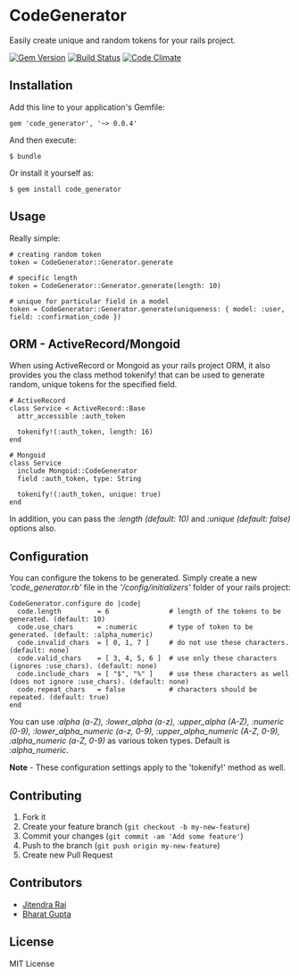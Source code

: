 # CodeGenerator

Easily create unique and random tokens for your rails project.

[![Gem Version](https://badge.fury.io/rb/code_generator.png)](http://badge.fury.io/rb/code_generator)
[![Build Status](https://travis-ci.org/Bharat311/code_generator.png?branch=master)](https://travis-ci.org/Bharat311/code_generator)
[![Code Climate](https://codeclimate.com/github/Bharat311/code_generator.png)](https://codeclimate.com/github/Bharat311/code_generator)

## Installation

Add this line to your application's Gemfile:

    gem 'code_generator', '~> 0.0.4'

And then execute:

    $ bundle

Or install it yourself as:

    $ gem install code_generator

## Usage

Really simple:

    # creating random token
    token = CodeGenerator::Generator.generate
    
    # specific length
    token = CodeGenerator::Generator.generate(length: 10)

    # unique for particular field in a model
    token = CodeGenerator::Generator.generate(uniqueness: { model: :user, field: :confirmation_code })

## ORM - ActiveRecord/Mongoid

When using ActiveRecord or Mongoid as your rails project ORM, it also provides you the class method tokenify! that can be used to generate random, unique tokens for the specified field.

    # ActiveRecord
    class Service < ActiveRecord::Base
      attr_accessible :auth_token
      
      tokenify!(:auth_token, length: 16)
    end

    # Mongoid
    class Service
      include Mongoid::CodeGenerator
      field :auth_token, type: String
      
      tokenify!(:auth_token, unique: true)
    end
    
In addition, you can pass the *:length (default: 10)* and *:unique (default: false)* options also.

## Configuration

You can configure the tokens to be generated. Simply create a new *'code_generator.rb'* file in the *'/config/initializers'* folder of your rails project:

    CodeGenerator.configure do |code|
      code.length         = 6               # length of the tokens to be generated. (default: 10)
      code.use_chars      = :numeric        # type of token to be generated. (default: :alpha_numeric)
      code.invalid_chars  = [ 0, 1, 7 ]     # do not use these characters. (default: none)
      code.valid_chars    = [ 3, 4, 5, 6 ]  # use only these characters (ignores :use_chars). (default: none)
      code.include_chars  = [ "$", "%" ]    # use these characters as well (does not ignore :use_chars). (default: none)
      code.repeat_chars   = false           # characters should be repeated. (default: true)
    end

You can use *:alpha (a-Z), :lower_alpha (a-z), :upper_alpha (A-Z), :numeric (0-9), :lower_alpha_numeric (a-z, 0-9), :upper_alpha_numeric (A-Z, 0-9), :alpha_numeric (a-Z, 0-9)* as various token types. Default is *:alpha_numeric*.

**Note** - These configuration settings apply to the 'tokenify!' method as well.

## Contributing

1. Fork it
2. Create your feature branch (`git checkout -b my-new-feature`)
3. Commit your changes (`git commit -am 'Add some feature'`)
4. Push to the branch (`git push origin my-new-feature`)
5. Create new Pull Request

## Contributors

* [Jitendra Rai](https://github.com/jitendra)
* [Bharat Gupta](https://github.com/Bharat311)

## License

MIT License